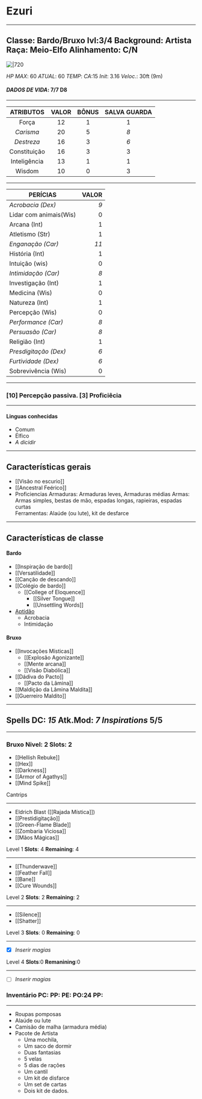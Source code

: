 # Ezuri 
---
**Classe**:  Bardo/Bruxo      **lvl**:3/4        **Background**: Artista
**Raça**: Meio-Elfo       **Alinhamento**: C/N
---
![|720](https://pbs.twimg.com/media/Dc8tu_dU8AYZeX_?format=jpg&name=medium)

*HP MAX*: 60   *ATUAL*: 60   *TEMP*: 
*CA*:15   *Init*: 3.16   *Veloc*.: 30ft (9m)
#### *DADOS DE VIDA*:  7/7 D8
---
|**ATRIBUTOS**|**VALOR**|**BÔNUS**|**SALVA GUARDA**|
|:----------:|:-----------:|:-----:|:---:|
|Força| 12 | 1| 1 |
|*Carisma*| 20 | 5 | *8* |
|*Destreza*| 16 | 3 | *6* |
|Constituição| 16 | 3| 3 |
|Inteligência| 13 | 1 | 1 |
|Wisdom| 10 | 0 | 3 |

---
|**PERÍCIAS**| **VALOR**|
|---|---:|
|*Acrobacia (Dex)*| *9* |
|Lidar com animais(Wis)| 0 |
|Arcana (Int)| 1 |
|Atletismo (Str)| 1 |
|*Enganação (Car)*| *11* |
|História (Int)| 1 |
|Intuição (wis)| 0 |
|*Intimidação (Car)*| *8* |
|Investigação (Int)| 1 |
|Medicina (Wis)| 0 |
|Natureza (Int)| 1 |
|Percepção (Wis)| 0 |
|*Performance (Car)*| *8* |
|*Persuasão (Car)*| *8* |
|Religião (Int)| 1 |
|*Presdigitação (Dex)*| *6* |
|*Furtividade (Dex)*| *6* |
|Sobrevivência (Wis)| 0 |

---
### [**10**] Percepção passiva.      [**3**] Proficiêcia
---
 #### Linguas conhecidas
- Comum
- Élfico
- *A dicidir*
---
## Características gerais 
- [[Visão no escurio]]
- [[Ancestral Feérico]]
- Proficiencias
	Armaduras: Armaduras leves, Armaduras médias
	Armas: Armas simples, bestas de mão, espadas longas, rapieiras, espadas curtas  
	Ferramentas: Alaúde (ou lute), kit de desfarce
---
## Características de classe

#### **Bardo**
- [[Inspiração de bardo]]
- [[Versatilidade]]
- [[Canção de descando]]
- [[Colégio de bardo]]
	- [[College of Eloquence]] 
		- [[Silver Tongue]]
		- [[Unsettling Words]]
- [Aptidão](Aptidão.md)
	- Acrobacia
	- Intimidação

#### **Bruxo**
- [[Invocações Místicas]]
	- [[Explosão Agonizante]]
	- [[Mente arcana]]
	- [[Visão Diabólica]]
- [[Dádiva do Pacto]]
	- [[Pacto da Lâmina]]
- [[Maldição da Lâmina Maldita]]
- [[Guerreiro Maldito]]
***
## Spells              DC: *15*     Atk.Mod: *7*         ***Inspirations*** 5/5
---
### **Bruxo** Nivel: 2  Slots: 2

- [[Hellish Rebuke]]
- [[Hex]]
- [[Darkness]]
- [[Armor of Agathys]]
- [[Mind Spike]]

Cantrips
***
- Eldrich Blast ([[Rajada Mística]])
- [[Prestidigitação]]
- [[Green-Flame Blade]]
- [[Zombaria Viciosa]]
- [[Mãos Mágicas]]

Level  1       **Slots**: 4    **Remaining**: 4
***
- [[Thunderwave]]
- [[Feather Fall]]
- [[Bane]]
- [[Cure Wounds]]

Level 2        **Slots**: 2   **Remaining**: 2
***
- [[Silence]]
- [[Shatter]]

Level 3       **Slots**: 0    **Remaining**: 0
***
- [x] *Inserir magias* 

Level 4      **Slots**:0      **Remanining**:0
***
- [ ] *Inserir magias*



### Inventário      **PC**:  **PP**:  **PE**:  **PO**:24  **PP**:
***
* Roupas pomposas
* Alaúde ou lute
* Camisão de malha (armadura média)
* Pacote de Artista 
	* Uma mochila, 
	* Um saco de dormir
	* Duas fantasias 
	* 5 velas
	* 5 dias de rações
	* Um cantil 
	* Um kit de disfarce
	* Um set de cartas
	* Dois kit de dados.